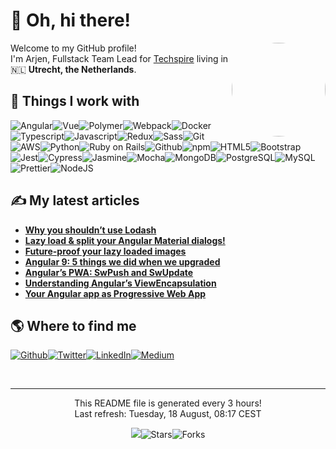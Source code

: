 
<h1>👋 Oh, hi there!</h1><img align="right" width="150" height="150" src="https://github.com/arjenbrandenburgh.png?size=150" style="border-radius:50%"/>
<p>Welcome to my GitHub profile! <br/> I'm Arjen, Fullstack Team Lead for <a href="https://www.techspire.nl" target="_blank">Techspire</a> living in 🇳🇱 <b>Utrecht, the Netherlands</b>.</p>
<h2>🔧 Things I work with</h2>
<p><img alt="Angular" src="https://img.shields.io/badge/-Angular-311c87?style=flat-square&logo=angular&logoColor=white"/><img alt="Vue" src="https://img.shields.io/badge/-Vue-311c87?style=flat-square&logo=vue.js&logoColor=white"/><img alt="Polymer" src="https://img.shields.io/badge/-Polymer-381b84?style=flat-square&logo=polymer-project&logoColor=white"/><img alt="Webpack" src="https://img.shields.io/badge/-Webpack-3f1a80?style=flat-square&logo=webpack&logoColor=white"/><img alt="Docker" src="https://img.shields.io/badge/-Docker-46197d?style=flat-square&logo=docker&logoColor=white"/><img alt="Typescript" src="https://img.shields.io/badge/-Typescript-4d1879?style=flat-square&logo=typescript&logoColor=white"/><img alt="Javascript" src="https://img.shields.io/badge/-Javascript-531676?style=flat-square&logo=javascript&logoColor=white"/><img alt="Redux" src="https://img.shields.io/badge/-Redux-5a1572?style=flat-square&logo=redux&logoColor=white"/><img alt="Sass" src="https://img.shields.io/badge/-Sass-61146f?style=flat-square&logo=sass&logoColor=white"/><img alt="Git" src="https://img.shields.io/badge/-Git-68136b?style=flat-square&logo=git&logoColor=white"/><img alt="AWS" src="https://img.shields.io/badge/-AWS-6f1268?style=flat-square&logo=amazon-aws&logoColor=white"/><img alt="Python" src="https://img.shields.io/badge/-Python-761165?style=flat-square&logo=python&logoColor=white"/><img alt="Ruby on Rails" src="https://img.shields.io/badge/-Ruby on Rails-7d1061?style=flat-square&logo=ruby-on-rails&logoColor=white"/><img alt="Github" src="https://img.shields.io/badge/-Github-840f5e?style=flat-square&logo=github&logoColor=white"/><img alt="npm" src="https://img.shields.io/badge/-npm-8a0d5a?style=flat-square&logo=npm&logoColor=white"/><img alt="HTML5" src="https://img.shields.io/badge/-HTML5-910c57?style=flat-square&logo=html5&logoColor=white"/><img alt="Bootstrap" src="https://img.shields.io/badge/-Bootstrap-980b53?style=flat-square&logo=bootstrap&logoColor=white"/><img alt="Jest" src="https://img.shields.io/badge/-Jest-9f0a50?style=flat-square&logo=jest&logoColor=white"/><img alt="Cypress" src="https://img.shields.io/badge/-Cypress-a6094d?style=flat-square&logo=cypress&logoColor=white"/><img alt="Jasmine" src="https://img.shields.io/badge/-Jasmine-ad0849?style=flat-square&logo=jasmine&logoColor=white"/><img alt="Mocha" src="https://img.shields.io/badge/-Mocha-b40746?style=flat-square&logo=mocha&logoColor=white"/><img alt="MongoDB" src="https://img.shields.io/badge/-MongoDB-bb0642?style=flat-square&logo=mongodb&logoColor=white"/><img alt="PostgreSQL" src="https://img.shields.io/badge/-PostgreSQL-c1043f?style=flat-square&logo=postgresql&logoColor=white"/><img alt="MySQL" src="https://img.shields.io/badge/-MySQL-c8033b?style=flat-square&logo=mysql&logoColor=white"/><img alt="Prettier" src="https://img.shields.io/badge/-Prettier-cf0238?style=flat-square&logo=prettier&logoColor=white"/><img alt="NodeJS" src="https://img.shields.io/badge/-NodeJS-d60134?style=flat-square&logo=Node.js&logoColor=white"/>
</p>
<h2>✍ My latest articles</h2>
<ul>
  <li><a href="https://medium.com/techspiration/why-you-shouldnt-use-lodash-f8504d7b7383?source=rss-4e994d74f767------2"><b>Why you shouldn’t use Lodash</b></a></li>
  <li><a href="https://medium.com/techspiration/lazy-load-split-your-angular-material-dialogs-61800e06173e?source=rss-4e994d74f767------2"><b>Lazy load &amp; split your Angular Material dialogs!</b></a></li>
  <li><a href="https://medium.com/techspiration/future-proof-your-lazy-loaded-images-16160bb51e58?source=rss-4e994d74f767------2"><b>Future-proof your lazy loaded images</b></a></li>
  <li><a href="https://medium.com/techspiration/angular-9-5-things-we-did-when-we-upgraded-75d0e1de0d4c?source=rss-4e994d74f767------2"><b>Angular 9: 5 things we did when we upgraded</b></a></li>
  <li><a href="https://medium.com/@arjenbrandenburgh/angulars-pwa-swpush-and-swupdate-15a7e5c154ac?source=rss-4e994d74f767------2"><b>Angular’s PWA: SwPush and SwUpdate</b></a></li>
  <li><a href="https://medium.com/dev-jam/understanding-angulars-viewencapsulation-5d8638859d4a?source=rss-4e994d74f767------2"><b>Understanding Angular’s ViewEncapsulation</b></a></li>
  <li><a href="https://medium.com/@arjenbrandenburgh/your-angular-app-as-progressive-web-app-e481043acf65?source=rss-4e994d74f767------2"><b>Your Angular app as Progressive Web App</b></a></li>
</ul>
<h2>🌎 Where to find me</h2>
<p><a href="https://github.com/arjenbrandenburgh" target="_blank"><img alt="Github" src="https://img.shields.io/badge/GitHub-%2312100E.svg?&style=for-the-badge&logo=Github&logoColor=white"/></a><a href="https://twitter.com/ArjenBrand" target="_blank"><img alt="Twitter" src="https://img.shields.io/badge/twitter-%231DA1F2.svg?&style=for-the-badge&logo=twitter&logoColor=white"/></a><a href="https://www.linkedin.com/in/arjen-brandenburgh" target="_blank"><img alt="LinkedIn" src="https://img.shields.io/badge/linkedin-%230077B5.svg?&style=for-the-badge&logo=linkedin&logoColor=white"/></a><a href="https://medium.com/@arjenbrandenburgh" target="_blank"><img alt="Medium" src="https://img.shields.io/badge/medium-%2312100E.svg?&style=for-the-badge&logo=medium&logoColor=white"/></a></p><br/>
<hr/>
<p align="center">This README file is generated every 3 hours!<br/>Last refresh: Tuesday, 18 August, 08:17 CEST</p>
<p align="center"><img src="https://github.com/arjenbrandenburgh/arjenbrandenburgh/workflows/README%20build/badge.svg"/><img alt="Stars" src="https://img.shields.io/github/stars/arjenbrandenburgh/arjenbrandenburgh?style=flat-square&labelColor=343b41"/><img alt="Forks" src="https://img.shields.io/github/forks/arjenbrandenburgh/arjenbrandenburgh?style=flat-square&labelColor=343b41"/></p>
